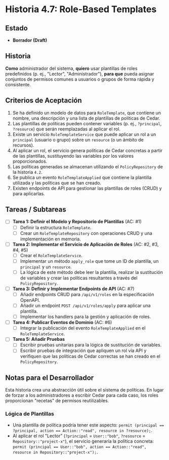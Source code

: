 # Historia 4.7: Role-Based Templates

## Estado
- **Borrador (Draft)**

## Historia
**Como** administrador del sistema,
**quiero** usar plantillas de roles predefinidos (p. ej., "Lector", "Administrador"),
**para que** pueda asignar conjuntos de permisos comunes a usuarios o grupos de forma rápida y consistente.

## Criterios de Aceptación
1.  Se ha definido un modelo de datos para `RoleTemplate`, que contiene un nombre, una descripción y una lista de plantillas de políticas de Cedar.
2.  Las plantillas de políticas pueden contener variables (p. ej., `?principal`, `?resource`) que serán reemplazadas al aplicar el rol.
3.  Existe un servicio `RoleTemplateService` que puede aplicar un rol a un `principal` (usuario o grupo) sobre un `resource` (o un ámbito de recursos).
4.  Al aplicar un rol, el servicio genera políticas de Cedar concretas a partir de las plantillas, sustituyendo las variables por los valores proporcionados.
5.  Las políticas generadas se almacenan utilizando el `PolicyRepository` de la historia `4.2`.
6.  Se publica un evento `RoleTemplateApplied` que contiene la plantilla utilizada y las políticas que se han creado.
7.  Existen endpoints de API para gestionar las plantillas de roles (CRUD) y para aplicarlas.

## Tareas / Subtareas
- [ ] **Tarea 1: Definir el Modelo y Repositorio de Plantillas** (AC: #1)
    - [ ] Definir la estructura `RoleTemplate`.
    - [ ] Crear un `RoleTemplateRepository` con operaciones CRUD y una implementación en memoria.
- [ ] **Tarea 2: Implementar el Servicio de Aplicación de Roles** (AC: #2, #3, #4, #5)
    - [ ] Crear el `RoleTemplateService`.
    - [ ] Implementar un método `apply_role` que tome un ID de plantilla, un `principal` y un `resource`.
    - [ ] La lógica de este método debe leer la plantilla, realizar la sustitución de variables y crear las políticas resultantes a través del `PolicyRepository`.
- [ ] **Tarea 3: Definir y Implementar Endpoints de API** (AC: #7)
    - [ ] Añadir endpoints CRUD para `/api/v1/roles` en la especificación OpenAPI.
    - [ ] Añadir un endpoint `POST /api/v1/roles/apply` para aplicar una plantilla.
    - [ ] Implementar los handlers para la gestión y aplicación de roles.
- [ ] **Tarea 4: Publicar Eventos de Dominio** (AC: #6)
    - [ ] Integrar la publicación del evento `RoleTemplateApplied` en el `RoleTemplateService`.
- [ ] **Tarea 5: Añadir Pruebas**
    - [ ] Escribir pruebas unitarias para la lógica de sustitución de variables.
    - [ ] Escribir pruebas de integración que apliquen un rol vía API y verifiquen que las políticas de Cedar correctas se han creado en el `PolicyRepository`.

## Notas para el Desarrollador
Esta historia crea una abstracción útil sobre el sistema de políticas. En lugar de forzar a los administradores a escribir Cedar para cada caso, los roles proporcionan "recetas" de permisos reutilizables.

### Lógica de Plantillas
* Una plantilla de política podría tener este aspecto: `permit (principal == ?principal, action == Action::"read", resource in ?resource);`.
* Al aplicar el rol "Lector" (`?principal` = `User::"bob"`, `?resource` = `Repository::"project-x"`), el servicio generaría la política concreta: `permit (principal == User::"bob", action == Action::"read", resource in Repository::"project-x");`.